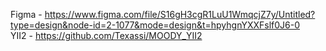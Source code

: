 Figma - https://www.figma.com/file/S16gH3cgR1LuU1WmqcjZ7y/Untitled?type=design&node-id=2-1077&mode=design&t=hpyhgnYXXFslf0J6-0
<br>
YII2 - https://github.com/Texassi/MOODY_YII2
